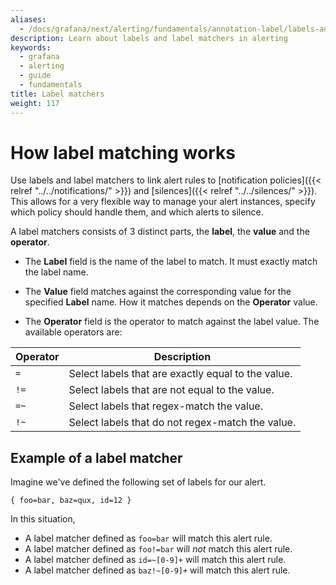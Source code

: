 ```yaml
---
aliases:
  - /docs/grafana/next/alerting/fundamentals/annotation-label/labels-and-label-matchers/
description: Learn about labels and label matchers in alerting
keywords:
  - grafana
  - alerting
  - guide
  - fundamentals
title: Label matchers
weight: 117
---
```


# How label matching works

Use labels and label matchers to link alert rules to [notification policies]({{< relref "../../notifications/" >}}) and [silences]({{< relref "../../silences/" >}}). This allows for a very flexible way to manage your alert instances, specify which policy should handle them, and which alerts to silence.

A label matchers consists of 3 distinct parts, the **label**, the **value** and the **operator**.

- The **Label** field is the name of the label to match. It must exactly match the label name.

- The **Value** field matches against the corresponding value for the specified **Label** name. How it matches depends on the **Operator** value.

- The **Operator** field is the operator to match against the label value. The available operators are:

| Operator | Description                                        |
| -------- | -------------------------------------------------- |
| `=`      | Select labels that are exactly equal to the value. |
| `!=`     | Select labels that are not equal to the value.     |
| `=~`     | Select labels that regex-match the value.          |
| `!~`     | Select labels that do not regex-match the value.   |

## Example of a label matcher

Imagine we've defined the following set of labels for our alert.

`{ foo=bar, baz=qux, id=12 }`

In this situation,

- A label matcher defined as `foo=bar` will match this alert rule.
- A label matcher defined as `foo!=bar` will _not_ match this alert rule.
- A label matcher defined as `id=~[0-9]+` will match this alert rule.
- A label matcher defined as `baz!~[0-9]+` will match this alert rule.
